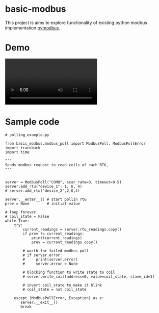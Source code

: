 # basic-modbus

This project is aims to explore functionality of existing python modbus implementation [pymodbus](https://pymodbus.readthedocs.io/en/latest/index.html).

# Demo

![demo](https://github.com/knowell41/basic-modbus/blob/dev/Demo.mp4)

# Sample code
```
# polling_example.py

from basic_modbus.modbus_poll import ModbusPoll, ModbusPollError
import traceback
import time

"""
Sends modbus request to read coils of each RTU,
"""


server = ModbusPoll("COM8", scan_rate=0, timeout=0.5)
server.add_rtu("device_1", 1, 0, 4)
# server.add_rtu("device_2",2,0,4)

server.__enter__() # start pollin rtu
prev = None        # initial value

# loop forever
# coil_state = False
while True:      
    try:
        current_readings = server.rtu_readings.copy()
        if prev != current_readings:
            print(current_readings)
            prev = current_readings.copy()

        # wacth for failed modbus poll
        # if server.error:
        #     print(server.error)
        #     server.error = None

        # blocking function to write state to coil
        # server.write_coil(address=0, value=coil_state, slave_id=1)

        # invert coil_state to make it blink
        # coil_state = not coil_state

    except (ModbusPollError, Exception) as e:
       server.__exit__() 
       break


```